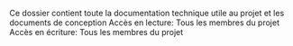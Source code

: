 Ce dossier contient toute la documentation technique utile au projet et les documents de conception
Accès en lecture: Tous les membres du projet
Accès en écriture: Tous les membres du projet
